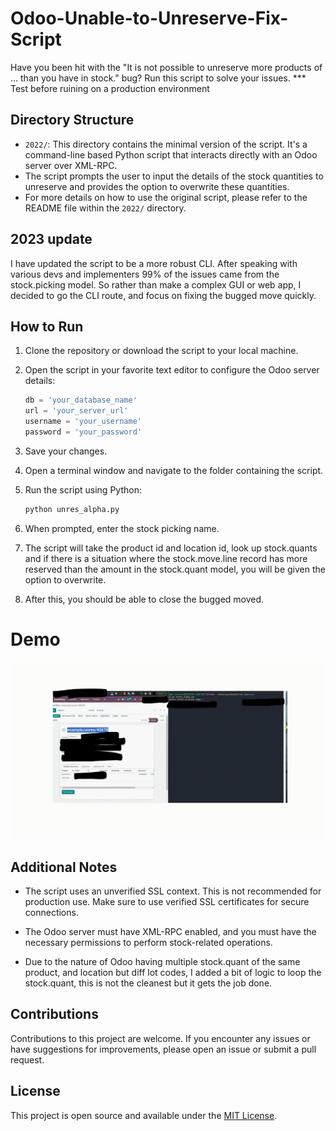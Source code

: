 # Odoo-Unable-to-Unreserve-Fix-Script
Have you been hit with the "It is not possible to unreserve more products of ... than you have in stock." bug? Run this script to solve your issues. *** Test before ruining on a production environment 

## Directory Structure

- `2022/`: This directory contains the minimal version of the script. It's a command-line based Python script that interacts directly with an Odoo server over XML-RPC.
-  The script prompts the user to input the details of the stock quantities to unreserve and provides the option to overwrite these quantities.
-   For more details on how to use the original script, please refer to the README file within the `2022/` directory.

## 2023 update
I have updated the script to be a more robust CLI. After speaking with various devs and implementers 99% of the issues came from the stock.picking model. So rather than make a complex GUI or web app, I decided to go the CLI route, and focus on fixing the bugged move quickly. 

## How to Run

1. Clone the repository or download the script to your local machine.
2. Open the script in your favorite text editor to configure the Odoo server details:

   ```python
   db = 'your_database_name'
   url = 'your_server_url'
   username = 'your_username'
   password = 'your_password'
   ```

3. Save your changes.
4. Open a terminal window and navigate to the folder containing the script.
5. Run the script using Python:

   ```bash
   python unres_alpha.py
   ```

6. When prompted, enter the stock picking name.

7. The script will take the product id and location id, look up stock.quants and if there is a situation where the stock.move.line record has more reserved than the amount in the stock.quant model, you will be given the option to overwrite.

8. After this, you should be able to close the bugged moved. 

# Demo
![Demo GIF](./demo.gif)


## Additional Notes

- The script uses an unverified SSL context. This is not recommended for production use. Make sure to use verified SSL certificates for secure connections.

- The Odoo server must have XML-RPC enabled, and you must have the necessary permissions to perform stock-related operations.

- Due to the nature of Odoo having multiple stock.quant of the same product, and location but diff lot codes, I added a bit of logic to loop the stock.quant, this is not the cleanest but it gets the job done. 


## Contributions

Contributions to this project are welcome. If you encounter any issues or have suggestions for improvements, please open an issue or submit a pull request.

## License

This project is open source and available under the [MIT License](LICENSE).

